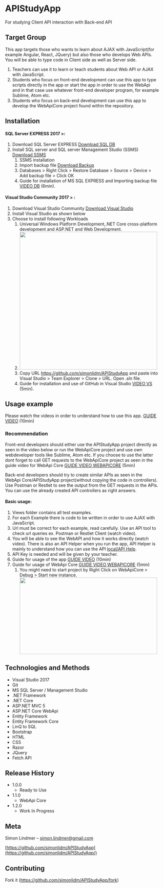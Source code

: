 # APIStudyApp

For studying Client API interaction with Back-end API
## Target Group

This app targets those who wants to learn about AJAX with JavaScript(for example Angular, React, JQuery) but also those who develops Web APIs. You will be able to type code in Client side as well as Server side. 

1. Teachers can use it to learn or teach students about Web API or AJAX with JavaScript.
2. Students who focus on front-end development can use this app to type scripts directly in the app or start the app in order to use the WebApi and in that case use whatever front-end developer program, for example Sublime, Atom etc.
3. Students who focus on back-end development can use this app to develop the WebApiCore project found within the repository.

## Installation

<h4>SQL Server EXPRESS 2017 >:</h4>

1. Download SQL Server EXPRESS [Download SQL DB]
2. Install SQL server and SQL server Management Studio (SSMS) [Download SSMS]
   1. SSMS installation 
   2. Import backup file [Download Backup]
   3. Databases > Right Click > Restore Database > Source > Device > Add backup file > Click OK
   4. Guide for installation of MS SQL EXPRESS and Importing backup file [VIDEO DB] (6min).
  

<h4>Visual Studio Community 2017 > :</h4>

1. Download Visual Studio Community [Download Visual Studio]
2. Install Visual Studio as shown below
3. Choose to install following Workloads 
   1. Universal Windows Platform Development,.NET Core cross-platform development and ASP.NET and Web Development.
   2. <img src="https://docs.microsoft.com/en-us/visualstudio/install/media/install-visual-studio-enterprise.png" width="450"/>
   3. Copy URL https://github.com/simonlidm/APIStudyApp and paste into Visual Studio > Team Explorer > Clone > URL. Open .sln file.
   4. Guide for installation and use of GitHub in Visual Studio [VIDEO VS] (5min).

## Usage example

Please watch the videos in order to understand how to use this app. [GUIDE VIDEO] (10min)

### Recommendation

Front-end developers should either use the APIStudyApp project directly as seen in the video below or run the WebApiCore project and use own webdeveloper tools like Sublime, Atom etc. If you choose to use the latter dont forget to call GET requests to the WebApiCore project as seen in the guide video for WebApi Core [GUIDE VIDEO WEBAPICORE] (5min)

Back-end developers should try to create similar APIs as seen in the WebApi Core/APIStudyApp project(without copying the code in controllers). Use Postman or Restlet to see the output from the GET requests in the APIs. You can use the already created API controllers as right answers.

<h4>Basic usage:</h4>

   1. Views folder contains all test examples.
   2. For each Example there is code to be written in order to use AJAX with JavaScript.
   3. Url must be correct for each example, read carefully. Use an API tool to check url queries ex. Postman or Restlet Client (watch video).
   4. You will be able to see the WebAPI and how it works directly (watch video). There is also an API Helper when you run the app, API Helper is mainly to understand how you can use the API [local/API Help].
   5. API Key is needed and will be given by your teacher.
   6. Guide for usage of the app [GUIDE VIDEO] (10min)
   7. Guide for usage of WebApi Core [GUIDE VIDEO WEBAPICORE] (5min)
      1. You might need to start project by Right Click on WebApiCore > Debug > Start new instance.
         <img src="https://www.softwarekey.com/help/plus5/Content/Resources/Images/ScreenShot/PLUSNative_CloudControlled_Debug.png" width="450" height="250"/>

## Technologies and Methods

+ Visual Studio 2017
+ Git
+ MS SQL Server / Management Studio
+ .NET Framework
+ .NET Core
+ ASP.NET MVC 5
+ ASP.NET Core WebApi
+ Entity Framework
+ Entity Framework Core
+ LinQ to SQL
+ Bootstrap
+ HTML
+ CSS
+ Razor
+ JQuery
+ Fetch API

## Release History

* 1.0.0
   * Ready to Use
* 1.1.0
    * WebApi Core
* 1.2.0
    * Work In Progress

## Meta

Simon Lindmer – simon.lindmer@gmail.com

[https://github.com/simonlidm/APIStudyApp](https://github.com/simonlidm/APIStudyApp/)

## Contributing

Fork it (<https://github.com/simonlidm/APIStudyApp/fork>)

<!-- Markdown link & img dfn's -->
[Download SQL DB]: https://www.microsoft.com/sv-se/sql-server/sql-server-editions-express
[Download SSMS]:https://docs.microsoft.com/en-us/sql/ssms/download-sql-server-management-studio-ssms
[Download Backup]: https://drive.google.com/drive/u/2/folders/14tWMANiO6FDZqfdaI11_opjOLFYwkShg
[VIDEO DB]:https://youtu.be/DUiPad5BuaI


[Download Visual Studio]:https://www.visualstudio.com/downloads/
[VIDEO VS]: https://youtu.be/VIRY50_sUVs

[local/API Help]:http://localhost:62818/Help
[GUIDE VIDEO]:https://youtu.be/PXLaP4mn8vU
[GUIDE VIDEO WEBAPICORE]:https://youtu.be/3wh-KfIgIJ4


